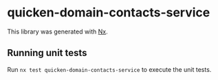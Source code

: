 # quicken-domain-contacts-service

This library was generated with [Nx](https://nx.dev).

## Running unit tests

Run `nx test quicken-domain-contacts-service` to execute the unit tests.
